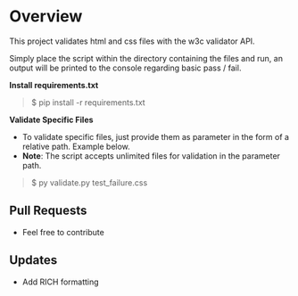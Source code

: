 # Overview
This project validates html and css files with the w3c validator API.

Simply place the script within the directory containing the files and run, an output will be printed to the console regarding basic pass / fail.

**Install requirements.txt**
> $ pip install -r requirements.txt

**Validate Specific Files**
- To validate specific files, just provide them as parameter in the form of a relative path. Example below.
- **Note**: The script accepts unlimited files for validation in the parameter path.
> $ py validate.py test_failure.css

## Pull Requests
- Feel free to contribute
## Updates
- Add RICH formatting

